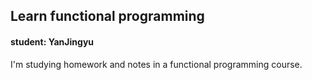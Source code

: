 ## Learn functional programming

#### student: YanJingyu

I'm studying homework and notes in a functional programming course.

